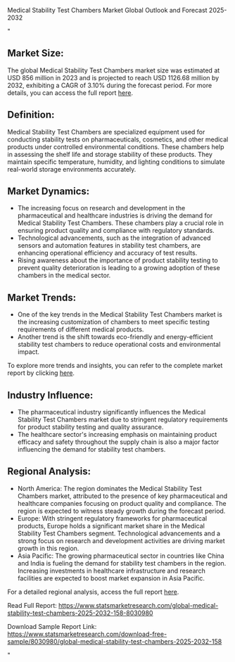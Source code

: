 Medical Stability Test Chambers Market Global Outlook and Forecast 2025-2032

"<h2>Market Size:</h2>
<p>The global Medical Stability Test Chambers market size was estimated at USD 856 million in 2023 and is projected to reach USD 1126.68 million by 2032, exhibiting a CAGR of 3.10% during the forecast period. For more details, you can access the full report <a href='https://www.statsmarketresearch.com/global-medical-stability-test-chambers-2025-2032-158-8030980'>here</a>.</p> 

<h2>Definition:</h2>
<p>Medical Stability Test Chambers are specialized equipment used for conducting stability tests on pharmaceuticals, cosmetics, and other medical products under controlled environmental conditions. These chambers help in assessing the shelf life and storage stability of these products. They maintain specific temperature, humidity, and lighting conditions to simulate real-world storage environments accurately.</p>

<h2>Market Dynamics:</h2>
<ul>
<li>The increasing focus on research and development in the pharmaceutical and healthcare industries is driving the demand for Medical Stability Test Chambers. These chambers play a crucial role in ensuring product quality and compliance with regulatory standards.</li>
<li>Technological advancements, such as the integration of advanced sensors and automation features in stability test chambers, are enhancing operational efficiency and accuracy of test results.</li>
<li>Rising awareness about the importance of product stability testing to prevent quality deterioration is leading to a growing adoption of these chambers in the medical sector.</li>
</ul>

<h2>Market Trends:</h2>
<ul>
<li>One of the key trends in the Medical Stability Test Chambers market is the increasing customization of chambers to meet specific testing requirements of different medical products.</li>
<li>Another trend is the shift towards eco-friendly and energy-efficient stability test chambers to reduce operational costs and environmental impact.</li>
</ul>
<p>To explore more trends and insights, you can refer to the complete market report by clicking <a href='https://www.statsmarketresearch.com/global-medical-stability-test-chambers-2025-2032-158-8030980'>here</a>.</p>

<h2>Industry Influence:</h2>
<ul>
<li>The pharmaceutical industry significantly influences the Medical Stability Test Chambers market due to stringent regulatory requirements for product stability testing and quality assurance.</li>
<li>The healthcare sector's increasing emphasis on maintaining product efficacy and safety throughout the supply chain is also a major factor influencing the demand for stability test chambers.</li>
</ul>

<h2>Regional Analysis:</h2>
<ul>
<li>North America: The region dominates the Medical Stability Test Chambers market, attributed to the presence of key pharmaceutical and healthcare companies focusing on product quality and compliance. The region is expected to witness steady growth during the forecast period.</li>
<li>Europe: With stringent regulatory frameworks for pharmaceutical products, Europe holds a significant market share in the Medical Stability Test Chambers segment. Technological advancements and a strong focus on research and development activities are driving market growth in this region.</li>
<li>Asia Pacific: The growing pharmaceutical sector in countries like China and India is fueling the demand for stability test chambers in the region. Increasing investments in healthcare infrastructure and research facilities are expected to boost market expansion in Asia Pacific.</li>
</ul>
<p>For a detailed regional analysis, access the full report <a href='https://www.statsmarketresearch.com/global-medical-stability-test-chambers-2025-2032-158-8030980'>here</a>.</p>

<p>Read Full Report: <a href='https://www.statsmarketresearch.com/global-medical-stability-test-chambers-2025-2032-158-8030980'>https://www.statsmarketresearch.com/global-medical-stability-test-chambers-2025-2032-158-8030980</a></p>
<p>Download Sample Report Link: <a href='https://www.statsmarketresearch.com/download-free-sample/8030980/global-medical-stability-test-chambers-2025-2032-158'>https://www.statsmarketresearch.com/download-free-sample/8030980/global-medical-stability-test-chambers-2025-2032-158</a></p>"
